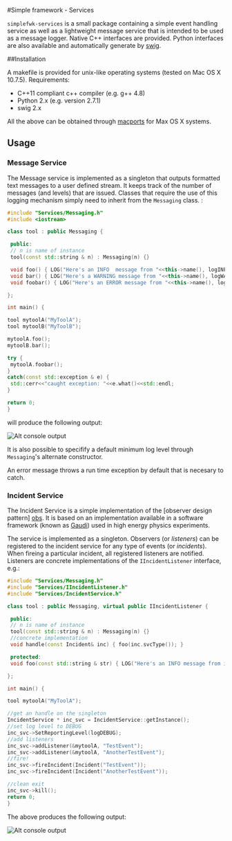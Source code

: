 #Simple framework - Services

``simplefwk-services`` is a small package containing a simple event handling service as well as a lightweight message service that is intended to be used as a message logger. Native C++ interfaces are provided. Python interfaces are also available and automatically generate by [swig][].

##Installation

A makefile is provided for unix-like operating systems (tested on Mac OS X 10.7.5). Requirements: 
* C++11 compliant c++ compiler (e.g. g++ 4.8)
* Python 2.x (e.g. version 2.7.1)
* swig 2.x 

All the above can be obtained through [macports][] for Max OS X systems.

## Usage

### Message Service
 
The Message service is implemented as a singleton that outputs formatted text messages to a user defined stream. It keeps track of the number of messages (and levels) that are issued. Classes that require the use of this logging mechanism simply need to inherit from the ``Messaging`` class. :

```c++
#include "Services/Messaging.h"
#include <iostream>

class tool : public Messaging {

 public:
 // n is name of instance
 tool(const std::string & n) : Messaging(n) {}

 void foo() { LOG("Here's an INFO  message from "<<this->name(), logINFO); }
 void bar() { LOG("Here's a WARNING message from "<<this->name(), logWARNING); }
 void foobar() { LOG("Here's an ERROR message from "<<this->name(), logERROR); }

};

int main() {

tool mytoolA("MyToolA");
tool mytoolB("MyToolB");

mytoolA.foo();
mytoolB.bar();

try {
 mytoolA.foobar();
}
catch(const std::exception & e) {
 std::cerr<<"caught exception: "<<e.what()<<std::endl;
}

return 0;
}
```

will produce the following output:

![Alt console output][msgoutput]

It is also possible to specifify a default minimum log level through ``Messaging``'s alternate constructor. 

An error message throws a run time exception by default that is necesary to catch. 

### Incident Service

The Incident Service is a simple implementation of the [observer design pattern] [obs]. It is based on an implementation available in a software framework (known as [Gaudi][]) used in high energy physics experiments. 

The service is implemented as a singleton. Observers (or _listeners_) can be registered to the incident service for any type of events (or _incidents_). When fireing a particular incident, all registered listeners are notified. Listeners are concrete implementations of the ``IIncidentListener`` interface, e.g.: 

```c++
#include "Services/Messaging.h"
#include "Services/IIncidentListener.h"
#include "Services/IncidentService.h"

class tool : public Messaging, virtual public IIncidentListener {

 public:
 // n is name of instance
 tool(const std::string & n) : Messaging(n) {}
 //concrete implementation
 void handle(const Incident& inc) { foo(inc.svcType()); }

 protected: 
 void foo(const std::string & str) { LOG("Here's an INFO message from incident "<<str, logINFO); }

};

int main() {

tool mytoolA("MyToolA");

//get an handle on the singleton
IncidentService * inc_svc = IncidentService::getInstance();
//set log level to DEBUG
inc_svc->SetReportingLevel(logDEBUG);
//add listeners
inc_svc->addListener(&mytoolA, "TestEvent");
inc_svc->addListener(&mytoolA, "AnotherTestEvent");
//fire!
inc_svc->fireIncident(Incident("TestEvent"));
inc_svc->fireIncident(Incident("AnotherTestEvent"));

//clean exit
inc_svc->kill();
return 0;
}
```

The above produces the following output:

![Alt console output][incoutput]

[swig]: http://swig.org
[macports]: http://www.macports.org/
[obs]: http://en.wikipedia.org/wiki/Observer_pattern
[Gaudi]: http://cern.ch/gaudi
[msgoutput]: https://raw.github.com/chapleau/simplefwk-services/master/doc/console.png
[incoutput]: https://raw.github.com/chapleau/simplefwk-services/master/doc/console_inc.png
